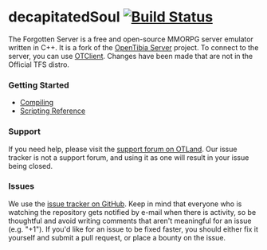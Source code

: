 decapitatedSoul [![Build Status](https://travis-ci.org/otland/forgottenserver.svg?branch=master)](https://travis-ci.org/otland/forgottenserver)
===============

The Forgotten Server is a free and open-source MMORPG server emulator written in C++. It is a fork of the [OpenTibia Server](https://github.com/opentibia/server) project. To connect to the server, you can use [OTClient](https://github.com/edubart/otclient).
Changes have been made that are not in the Official TFS distro. 

### Getting Started

* [Compiling](https://github.com/otland/forgottenserver/wiki/Compiling)
* [Scripting Reference](https://github.com/otland/forgottenserver/wiki/Script-Interface)

### Support

If you need help, please visit the [support forum on OTLand](https://otland.net/forums/support.16/). Our issue tracker is not a support forum, and using it as one will result in your issue being closed. 

### Issues

We use the [issue tracker on GitHub](https://github.com/Caduceus/decapitatedSoul/issues). Keep in mind that everyone who is watching the repository gets notified by e-mail when there is activity, so be thoughtful and avoid writing comments that aren't meaningful for an issue (e.g. "+1"). If you'd like for an issue to be fixed faster, you should either fix it yourself and submit a pull request, or place a bounty on the issue.
